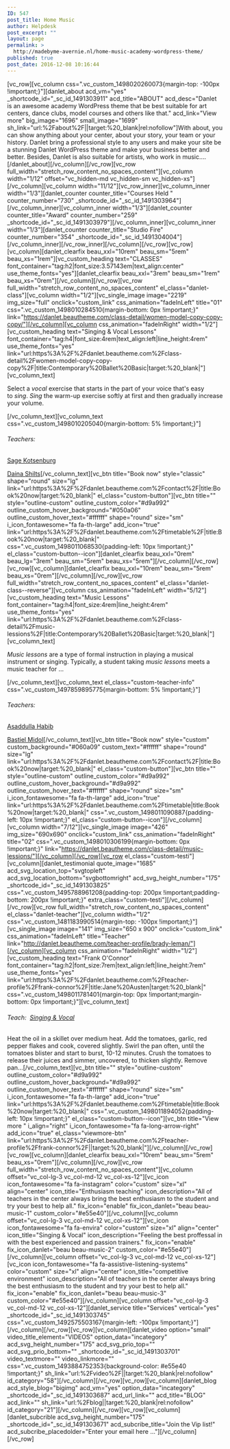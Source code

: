 ```yaml
---
ID: 547
post_title: Home Music
author: Helpdesk
post_excerpt: ""
layout: page
permalink: >
  http://madebyme-avernie.nl/home-music-academy-wordpress-theme/
published: true
post_date: 2016-12-08 10:16:44
---
```

[vc_row][vc_column css=".vc_custom_1498020260073{margin-top: -100px !important;}"][danlet_about acd_vm="yes" _shortcode_id="_sc_id_1491303911" acd_title="ABOUT" acd_desc="Danlet is an awesome academy WordPress theme that be best suitable for art centers, dance clubs, model courses and others like that." acd_link="View more" big_image="1696" small_image="1699" sh_link="url:%2Fabout%2F||target:%20_blank|rel:nofollow"]With about, you can show anything about your center, about your story, your team or your history. Danlet bring a professional style to any users and make your site be a stunning Danlet WordPress theme and make your business better and better. Besides, Danlet is also suitable for artists, who work in music….[/danlet_about][/vc_column][/vc_row][vc_row full_width="stretch_row_content_no_spaces_content"][vc_column width="1/12" offset="vc_hidden-md vc_hidden-sm vc_hidden-xs"][/vc_column][vc_column width="11/12"][vc_row_inner][vc_column_inner width="1/3"][danlet_counter counter_title="Courses Held " counter_number="730" _shortcode_id="_sc_id_1491303964"][/vc_column_inner][vc_column_inner width="1/3"][danlet_counter counter_title="Award" counter_number="259" _shortcode_id="_sc_id_1491303979"][/vc_column_inner][vc_column_inner width="1/3"][danlet_counter counter_title="Studio Fire" counter_number="354" _shortcode_id="_sc_id_1491304004"][/vc_column_inner][/vc_row_inner][/vc_column][/vc_row][vc_row][vc_column][danlet_clearfix beau_xxl="10rem" beau_sm="5rem" beau_xs="1rem"][vc_custom_heading text="CLASSES" font_container="tag:h2|font_size:3.57143em|text_align:center" use_theme_fonts="yes"][danlet_clearfix beau_xxl="3rem" beau_sm="1rem" beau_xs="0rem"][/vc_column][/vc_row][vc_row full_width="stretch_row_content_no_spaces_content" el_class="danlet-class"][vc_column width="1/2"][vc_single_image image="2219" img_size="full" onclick="custom_link" css_animation="fadeInLeft" title="01" css=".vc_custom_1498010284510{margin-bottom: 0px !important;}" link="https://danlet.beautheme.com/class-detail/women-model-copy-copy-copy/"][/vc_column][vc_column css_animation="fadeInRight" width="1/2"][vc_custom_heading text="Singing &amp; Vocal Lessons" font_container="tag:h4|font_size:4rem|text_align:left|line_height:4rem" use_theme_fonts="yes" link="url:https%3A%2F%2Fdanlet.beautheme.com%2Fclass-detail%2Fwomen-model-copy-copy-copy%2F|title:Contemporary%20Ballet%20Basic|target:%20_blank|"][vc_column_text]
<p class="" data-wow-delay="0.15s" data-color="sh_description">Select a <em>vocal</em> exercise that starts in the part of your voice that's easy to <em>sing</em>. <em>Sing</em> the warm-up exercise softly at first and then gradually increase your volume.</p>
[/vc_column_text][vc_column_text css=".vc_custom_1498010205040{margin-bottom: 5% !important;}"]
<h6>Teachers:</h6>
<a href="https://danlet.beautheme.com/teacher-profile/sage-kotsenburg/" target="_blank" rel="noopener noreferrer">Sage Kotsenburg</a>

<a href="https://danlet.beautheme.com/teacher-profile/daina-shilts/" target="_blank" rel="noopener noreferrer">Daina Shilts</a>[/vc_column_text][vc_btn title="Book now" style="classic" shape="round" size="lg" link="url:https%3A%2F%2Fdanlet.beautheme.com%2Fcontact%2F|title:Book%20now|target:%20_blank|" el_class="custom-button"][vc_btn title="" style="outline-custom" outline_custom_color="#d9a992" outline_custom_hover_background="#050a06" outline_custom_hover_text="#ffffff" shape="round" size="sm" i_icon_fontawesome="fa fa-th-large" add_icon="true" link="url:https%3A%2F%2Fdanlet.beautheme.com%2Ftimetable%2F|title:Book%20now|target:%20_blank|" css=".vc_custom_1498011068530{padding-left: 10px !important;}" el_class="custom-button--icon"][danlet_clearfix beau_xxl="0rem" beau_lg="3rem" beau_sm="5rem" beau_xs="5rem"][/vc_column][/vc_row][vc_row][vc_column][danlet_clearfix beau_xxl="10rem" beau_sm="5rem" beau_xs="0rem"][/vc_column][/vc_row][vc_row full_width="stretch_row_content_no_spaces_content" el_class="danlet-class--reverse"][vc_column css_animation="fadeInLeft" width="5/12"][vc_custom_heading text="Music Lessons" font_container="tag:h4|font_size:4rem|line_height:4rem" use_theme_fonts="yes" link="url:https%3A%2F%2Fdanlet.beautheme.com%2Fclass-detail%2Fmusic-lessions%2F|title:Contemporary%20Ballet%20Basic|target:%20_blank|"][vc_column_text]
<p class="" data-wow-delay="0.15s" data-color="sh_description"><em>Music lessons</em> are a type of formal instruction in playing a musical instrument or singing. Typically, a student taking <em>music lessons</em> meets a music teacher for ...</p>
[/vc_column_text][vc_column_text el_class="custom-teacher-info" css=".vc_custom_1497859895775{margin-bottom: 5% !important;}"]
<h6>Teachers:</h6>
<a href="http://danlet.beautheme.com/teacher-profile/alex-fiva/" target="_blank" rel="noopener noreferrer">Asaddulla Habib</a>

<a href="http://danlet.beautheme.com/teacher-profile/bastien-midol/" target="_blank" rel="noopener noreferrer">Bastiel Midol</a>[/vc_column_text][vc_btn title="Book now" style="custom" custom_background="#060a09" custom_text="#ffffff" shape="round" size="lg" link="url:https%3A%2F%2Fdanlet.beautheme.com%2Fcontact%2F|title:Book%20now|target:%20_blank|" el_class="custom-button"][vc_btn title="" style="outline-custom" outline_custom_color="#d9a992" outline_custom_hover_background="#d9a992" outline_custom_hover_text="#ffffff" shape="round" size="sm" i_icon_fontawesome="fa fa-th-large" add_icon="true" link="url:https%3A%2F%2Fdanlet.beautheme.com%2Ftimetable|title:Book%20now|target:%20_blank|" css=".vc_custom_1498011090887{padding-left: 10px !important;}" el_class="custom-button--icon"][/vc_column][vc_column width="7/12"][vc_single_image image="426" img_size="690x690" onclick="custom_link" css_animation="fadeInRight" title="02" css=".vc_custom_1498010306199{margin-bottom: 0px !important;}" link="https://danlet.beautheme.com/class-detail/music-lessions/"][/vc_column][/vc_row][vc_row el_class="custom-testi"][vc_column][danlet_testimonial quote_image="1685" acd_svg_location_top="svgtopleft" acd_svg_location_bottom="svgbottomright" acd_svg_height_number="175" _shortcode_id="_sc_id_1491303825" css=".vc_custom_1495788961208{padding-top: 200px !important;padding-bottom: 200px !important;}" extra_class="custom-testi"][/vc_column][/vc_row][vc_row full_width="stretch_row_content_no_spaces_content" el_class="danlet-teacher"][vc_column width="1/2" css=".vc_custom_1481183990514{margin-top: -100px !important;}"][vc_single_image image="141" img_size="650 x 900" onclick="custom_link" css_animation="fadeInLeft" title="Teacher" link="http://danlet.beautheme.com/teacher-profile/brady-leman/"][/vc_column][vc_column css_animation="fadeInRight" width="1/2"][vc_custom_heading text="Frank O'Connor" font_container="tag:h2|font_size:7rem|text_align:left|line_height:7rem" use_theme_fonts="yes" link="url:https%3A%2F%2Fdanlet.beautheme.com%2Fteacher-profile%2Ffrank-connor%2F|title:Jane%20Austen|target:%20_blank|" css=".vc_custom_1498011781401{margin-top: 0px !important;margin-bottom: 0px !important;}"][vc_column_text]
<h6>Teach:  <a href="https://danlet.beautheme.com/class-detail/women-model-copy-copy-copy/">Singing &amp; Vocal</a></h6>
Heat the oil in a skillet over medium heat. Add the tomatoes, garlic, red pepper flakes and cook, covered slightly. Swirl the pan often, until the tomatoes blister and start to burst, 10-12 minutes. Crush the tomatoes to release their juices and simmer, uncovered, to thicken slightly. Remove pan...[/vc_column_text][vc_btn title="" style="outline-custom" outline_custom_color="#d9a992" outline_custom_hover_background="#d9a992" outline_custom_hover_text="#ffffff" shape="round" size="sm" i_icon_fontawesome="fa fa-th-large" add_icon="true" link="url:https%3A%2F%2Fdanlet.beautheme.com%2Ftimetable|title:Book%20now|target:%20_blank|" css=".vc_custom_1498011894052{padding-left: 10px !important;}" el_class="custom-button--icon"][vc_btn title="View more " i_align="right" i_icon_fontawesome="fa fa-long-arrow-right" add_icon="true" el_class="viewmore-btn" link="url:https%3A%2F%2Fdanlet.beautheme.com%2Fteacher-profile%2Ffrank-connor%2F||target:%20_blank|"][/vc_column][/vc_row][vc_row][vc_column][danlet_clearfix beau_xxl="10rem" beau_sm="5rem" beau_xs="0rem"][/vc_column][/vc_row][vc_row full_width="stretch_row_content_no_spaces_content"][vc_column offset="vc_col-lg-3 vc_col-md-12 vc_col-xs-12"][vc_icon icon_fontawesome="fa fa-instagram" color="custom" size="xl" align="center" icon_title="Enthusiasm teaching" icon_description="All of teachers in the center always bring the best enthusiasm to the student and try your best to help all." fix_icon="enable" fix_icon_danlet="beau beau-music-1" custom_color="#e55e40"][/vc_column][vc_column offset="vc_col-lg-3 vc_col-md-12 vc_col-xs-12"][vc_icon icon_fontawesome="fa fa-envira" color="custom" size="xl" align="center" icon_title="Singing &amp; Vocal" icon_description="Feeling the best proffessal in with the best experienced and passion trainers." fix_icon="enable" fix_icon_danlet="beau beau-music-2" custom_color="#e55e40"][/vc_column][vc_column offset="vc_col-lg-3 vc_col-md-12 vc_col-xs-12"][vc_icon icon_fontawesome="fa fa-assistive-listening-systems" color="custom" size="xl" align="center" icon_title="competitive environment" icon_description="All of teachers in the center always bring the best enthusiasm to the student and try your best to help all." fix_icon="enable" fix_icon_danlet="beau beau-music-3" custom_color="#e55e40"][/vc_column][vc_column offset="vc_col-lg-3 vc_col-md-12 vc_col-xs-12"][danlet_service title="Services" vertical="yes" _shortcode_id="_sc_id_1491303745" css=".vc_custom_1492575503167{margin-left: -100px !important;}"][/vc_column][/vc_row][vc_row][vc_column][danlet_video option="small" video_title_element="VIDEOS" option_data="incategory" acd_svg_height_number="175" acd_svg_prio_top="" acd_svg_prio_bottom="" _shortcode_id="_sc_id_1491303701" video_textmore="" video_linkmore="" css=".vc_custom_1493884752353{background-color: #e55e40 !important;}" sh_link="url:%2Fvideo%2F||target:%20_blank|rel:nofollow" id_category="58"][/vc_column][/vc_row][vc_row][vc_column][danlet_blog acd_style_blog="bigimg" acd_vm="yes" option_data="incategory" _shortcode_id="_sc_id_1491303687" acd_url_link="" acd_title="BLOG" acd_link="" sh_link="url:%2Fblog||target:%20_blank|rel:nofollow" id_category="21"][/vc_column][/vc_row][vc_row][vc_column][danlet_subcrible acd_svg_height_number="175" _shortcode_id="_sc_id_1491303671" acd_subcribe_title="Join the Vip list!" acd_subcribe_placedolder="Enter your email here ..."][/vc_column][/vc_row]